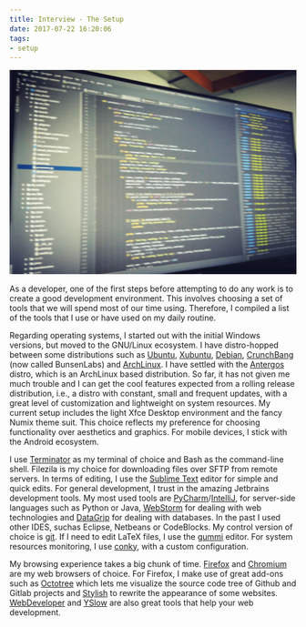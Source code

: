 ```yaml
---
title: Interview - The Setup
date: 2017-07-22 16:20:06
tags: 
- setup
---
```


![](/images/dev.png)

As a developer, one of the first steps before attempting to do any work is to create a good development environment. This involves choosing a set of tools that we will spend most of our time using. Therefore, I compiled a list of the tools that I use or have used on my daily routine.

Regarding operating systems, I started out with the initial Windows versions, but moved to the GNU/Linux ecosystem. I have distro-hopped between some distributions such as [Ubuntu](https://www.ubuntu.com/), [Xubuntu](https://xubuntu.org/), [Debian](https://www.debian.org/), [CrunchBang](https://www.bunsenlabs.org/) (now called BunsenLabs) and [ArchLinux](https://www.archlinux.org/). 
I have settled with the [Antergos](https://antergos.com/) distro, which is an ArchLinux based distribution. So far, it has not given me much trouble and I can get the cool features expected from a rolling release distribution, i.e., a distro with constant, small and frequent updates, with a great level of customization and lightweight on system resources. My current setup includes the light Xfce Desktop environment and the fancy Numix theme suit. This choice reflects my preference for choosing functionality over aesthetics and graphics. For mobile devices, I stick with the Android ecosystem.

I use [Terminator](https://launchpad.net/terminator) as my terminal of choice and Bash as the command-line shell. Filezila is my choice for downloading files over SFTP from remote servers. In terms of editing, I use the [Sublime Text](https://www.sublimetext.com/) editor for simple and quick edits. For general development, I trust in the amazing Jetbrains development tools. My most used tools are [PyCharm](https://www.jetbrains.com/pycharm)/[IntelliJ](https://www.jetbrains.com/idea), for server-side languages such as Python or Java, [WebStorm](https://www.jetbrains.com/webstorm/) for dealing with web technologies and [DataGrip](https://www.jetbrains.com/datagrip/) for dealing with databases. In the past I used other IDES, suchas Eclipse, Netbeans or CodeBlocks. My control version of choice is [git](https://git-scm.com/). If I need to edit LaTeX files, I use the [gummi](https://github.com/alexandervdm/gummi) editor. For system resources monitoring, I use [conky](https://github.com/brndnmtthws/conky), with a custom configuration.

My browsing experience takes a big chunk of time. [Firefox](https://www.mozilla.org/en-GB/firefox/new/) and [Chromium](https://www.chromium.org/getting-involved/download-chromium) are my web browsers of choice. For Firefox, I make use of great add-ons such as [Octotree](https://github.com/buunguyen/octotree) which lets me visualize the source code tree of Github and Gitlab projects and [Stylish](https://userstyles.org/) to rewrite the appearance of some websites. [WebDeveloper](http://chrispederick.com/work/web-developer/) and [YSlow](developer.yahoo.com/yslow) are also great tools that help your web development. 
